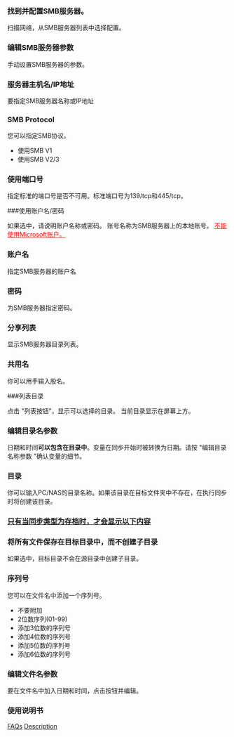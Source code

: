 ### 找到并配置SMB服务器。

扫描网络，从SMB服务器列表中选择配置。

### 编辑SMB服务器参数

手动设置SMB服务器的参数。

### 服务器主机名/IP地址

要指定SMB服务器名称或IP地址 

### SMB Protocol

您可以指定SMB协议。

- 使用SMB V1
- 使用SMB V2/3

### 使用端口号

指定标准的端口号是否不可用。标准端口号为139/tcp和445/tcp。

###使用账户名/密码

如果选中，请说明账户名称或密码。 账号名称为SMB服务器上的本地账号。 <span style="color: red;"><u>不能使用Microsoft账户。</u></span> 

### 账户名

指定SMB服务器的账户名

### 密码

为SMB服务器指定密码。

### 分享列表

显示SMB服务器目录列表。 

### 共用名

你可以用手输入股名。

###列表目录

点击 "列表按钮"，显示可以选择的目录。 当前目录显示在屏幕上方。

### 编辑目录名参数

日期和时间**可以包含在目录中**。变量在同步开始时被转换为日期。请按 "编辑目录名称参数 "确认变量的细节。

### 目录

你可以输入PC/NAS的目录名称。如果该目录在目标文件夹中不存在，在执行同步时将创建该目录。

### <u>只有当同步类型为存档时，才会显示以下内容</u>

### 将所有文件保存在目标目录中，而不创建子目录

如果选中，目标目录不会在源目录中创建子目录。

### 序列号

您可以在文件名中添加一个序列号。

- 不要附加
- 2位数序列(01-99)
- 添加3位数的序列号
- 添加4位数的序列号
- 添加5位数的序列号
- 添加6位数的序列号

### 编辑文件名参数

要在文件名中加入日期和时间，点击按钮并编辑。

### 使用说明书
[FAQs](https://sentaroh.github.io/Documents/SMBSync3/SMBSync3_FAQ_EN.htm)
[Description](https://sentaroh.github.io/Documents/SMBSync3/SMBSync3_Desc_EN.htm)
